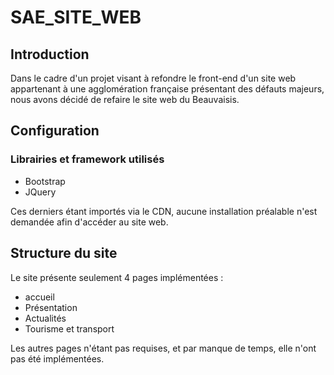 # SAE_SITE_WEB

## Introduction
Dans le cadre d'un projet visant à refondre le front-end d'un site web appartenant à une agglomération française présentant des défauts majeurs, nous avons décidé de refaire le site web du Beauvaisis.

## Configuration

### Librairies et framework utilisés
- Bootstrap
- JQuery

Ces derniers étant importés via le CDN, aucune installation préalable n'est demandée afin d'accéder au site web.

## Structure du site
Le site présente seulement 4 pages implémentées : 
- accueil
- Présentation
- Actualités
- Tourisme et transport

Les autres pages n'étant pas requises, et par manque de temps, elle n'ont pas été implémentées.
